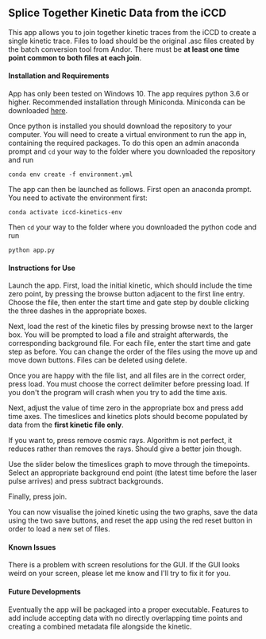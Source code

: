 ## Splice Together Kinetic Data from the iCCD

This app allows you to join together kinetic traces from the iCCD to create a single kinetic trace. Files to load should be the original .asc files created by the batch conversion tool from Andor. There must be __at least one time point common to both files at each join__.

#### Installation and Requirements

App has only been tested on Windows 10. The app requires python 3.6 or higher. Recommended installation through Miniconda. Miniconda can be downloaded [here](https://conda.io/miniconda.html).

Once python is installed you should download the repository to your computer. You will need to create a virtual environment to run the app in, containing the required packages. To do this open an admin anaconda prompt and `cd` your way to the folder where you downloaded the repository and run
```
conda env create -f environment.yml
```
The app can then be launched as follows. First open an anaconda prompt. You need to activate the environment first:
```
conda activate iccd-kinetics-env
```
Then `cd` your way to the folder where you downloaded the python code and run
```
python app.py
```

#### Instructions for Use

Launch the app. First, load the initial kinetic, which should include the time zero point, by pressing the browse button adjacent to the first line entry. Choose the file, then enter the start time and gate step by double clicking the three dashes in the appropriate boxes.

Next, load the rest of the kinetic files by pressing browse next to the larger box. You will be prompted to load a file and straight afterwards, the corresponding background file. For each file, enter the start time and gate step as before. You can change the order of the files using the move up and move down buttons. Files can be deleted using delete.

Once you are happy with the file list, and all files are in the correct order, press load. You must choose the correct delimiter before pressing load. If you don't the program will crash when you try to add the time axis.

Next, adjust the value of time zero in the appropriate box and press add time axes. The timeslices and kinetics plots should become populated by data from the __first kinetic file only__.

If you want to, press remove cosmic rays. Algorithm is not perfect, it reduces rather than removes the rays. Should give a better join though.

Use the slider below the timeslices graph to move through the timepoints. Select an appropriate background end point (the latest time before the laser pulse arrives) and press subtract backgrounds.

Finally, press join.

You can now visualise the joined kinetic using the two graphs, save the data using the two save buttons, and reset the app using the red reset button in order to load a new set of files.

#### Known Issues

There is a problem with screen resolutions for the GUI. If the GUI looks weird on your screen, please let me know and I'll try to fix it for you.

#### Future Developments

Eventually the app will be packaged into a proper executable. Features to add include accepting data with no directly overlapping time points and creating a combined metadata file alongside the kinetic.
